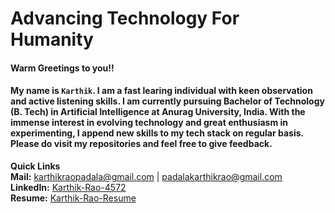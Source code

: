 # Advancing Technology For Humanity
#### Warm Greetings to you!!
####
#### My name is `Karthik`. I am a fast learing individual with keen observation and active listening skills. I am currently pursuing Bachelor of Technology (B. Tech) in Artificial Intelligence at Anurag University, India. With the immense interest in evolving technology and great enthusiasm in experimenting, I append new skills to my tech stack on regular basis. Please do visit my repositories and feel free to give feedback. 

**Quick Links**\
**Mail:** karthikraopadala@gmail.com | padalakarthikrao@gmail.com \
**LinkedIn:** [Karthik-Rao-4572](https://www.linkedin.com/in/karthik-rao-padala/) \
**Resume:** [Karthik-Rao-Resume](https://drive.google.com/file/d/1yNq7Dic6LNIePa49gaglzceOQuh7AhdZ/view?usp=sharing)

<!--
**KARTHIK-RAO-4572/KARTHIK-RAO-4572** is a ✨ _special_ ✨ repository because its `README.md` (this file) appears on your GitHub profile.

Here are some ideas to get you started:

- 🔭 I’m currently working on ...
- 🌱 I’m currently learning ...
- 👯 I’m looking to collaborate on ...
- 🤔 I’m looking for help with ...
- 💬 Ask me about ...
- 📫 How to reach me: ...
- 😄 Pronouns: ...
- ⚡ Fun fact: ...
-->
